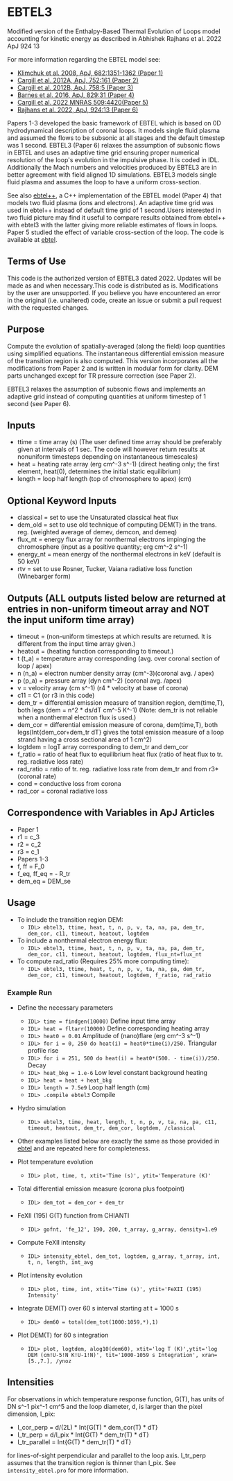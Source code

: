 # EBTEL3
Modified version of the Enthalpy-Based Thermal Evolution of Loops model accounting for kinetic energy as described in Abhishek Rajhans et al. 2022 ApJ 924 13

For more information regarding the EBTEL model see:

+ <a href="http://adsabs.harvard.edu/abs/2008ApJ...682.1351K">Klimchuk et al. 2008, ApJ, 682:1351-1362 (Paper 1)</a>
+ <a href="http://adsabs.harvard.edu/abs/2012ApJ...752..161C">Cargill et al. 2012A, ApJ, 752:161 (Paper 2)</a>
+ <a href="http://adsabs.harvard.edu/abs/2012ApJ...758....5C">Cargill et al. 2012B, ApJ, 758:5 (Paper 3)</a>
+ <a href="https://ui.adsabs.harvard.edu/abs/2016ApJ...829...31B">Barnes et al. 2016, ApJ, 829:31 (Paper 4)</a>
+ <a href="https://ui.adsabs.harvard.edu/abs/2022MNRAS.509.4420C">Cargill et al. 2022 MNRAS 509:4420(Paper 5)</a>
+ <a href="https://ui.adsabs.harvard.edu/abs/2022ApJ...924...13R">Rajhans et al. 2022, ApJ, 924:13 (Paper 6)</a> 

Papers 1-3 developed the basic framework of EBTEL which is based on 0D hydrodynamical description of coronal loops. It models single fluid plasma and assumed the flows to be subsonic at all stages and the default timestep was 1 second. EBTEL3 (Paper 6) relaxes the assumption of subsonic flows in EBTEL and uses an adaptive time grid ensuring proper numerical resolution of the loop's evolution in the impulsive phase. It is coded in IDL. Additionally the Mach numbers and velocities produced by EBTEL3 are in better agreement with field aligned 1D simulations. EBTEL3 models single fluid plasma and assumes the loop to have a uniform cross-section. 

See also [ebtel++](https://github.com/rice-solar-physics/ebtelPlusPlus), a C++ implementation of the EBTEL model (Paper 4) that models two fluid plasma (ions and electrons). An adaptive time grid was used in ebtel++ instead of default time grid of 1 second.Users interested in two fluid picture may find it useful to compare results obtained from ebtel++ with ebtel3 with the latter giving more reliable estimates of flows in loops. Paper 5 studied the effect of variable cross-section of the loop. The code is available at [ebtel](https://github.com/rice-solar-physics/EBTEL).

## Terms of Use

This code is the authorized version of EBTEL3 dated 2022. Updates will be made as and when necessary.This code is distributed as is. Modifications by the user are unsupported. If you believe you have encountered an error in the original (i.e. unaltered) code, create an issue or submit a pull request with the requested changes.



## Purpose

Compute the evolution of spatially-averaged (along the field) loop quantities using simplified equations.  The instantaneous differential emission measure of the transition region is also computed. This version incorporates all the modifications from Paper 2 and is written in modular form for clarity. DEM parts unchanged except for TR pressure correction (see Paper 2).

EBTEL3 relaxes the assumption of subsonic flows and implements an adaptive grid instead of computing quantities at uniform timestep of 1 second (see Paper 6).

## Inputs

+ ttime  = time array (s) (The user defined time array should be preferably given at intervals of 1 sec. The code will however return results at nonuniform timesteps depending on instantaneous timescales)
+ heat   = heating rate array (erg cm^-3 s^-1)   (direct heating only; the first element, heat(0), determines the initial static equilibrium)
+ length = loop half length (top of chromosphere to apex) (cm)

## Optional Keyword Inputs

+ classical = set to use the Unsaturated classical heat flux
+ dem_old   = set to use old technique of computing DEM(T) in the trans. reg. (weighted average of demev, demcon, and demeq)
+ flux_nt   = energy flux array for nonthermal electrons impinging the chromosphere (input as a positive quantity; erg cm^-2 s^-1)
+ energy_nt = mean energy of the nonthermal electrons in keV (default is 50 keV)
+ rtv       = set to use Rosner, Tucker, Vaiana radiative loss function (Winebarger form)

## Outputs (ALL outputs listed below are returned at entries in non-uniform timeout array and NOT the input uniform time array)
+ timeout = (non-uniform timesteps at which results are returned. It is different from the input time array given.)
+ heatout = (heating function corresponding to timeout.)
+ t (t_a) = temperature array corresponding (avg. over coronal section of loop / apex)
+ n (n_a) = electron number density array (cm^-3)(coronal avg. / apex) 
+ p (p_a) = pressure array (dyn cm^-2) (coronal avg. /apex)
+ v = velocity array (cm s^-1) (r4 * velocity at base of corona) 
+ c11 = C1 (or r3 in this code) 
+ dem_tr = differential emission measure of transition region, dem(time,T), both legs (dem = n^2 * ds/dT  cm^-5 K^-1) (Note:  dem_tr is not reliable when a nonthermal electron flux is used.)
+ dem_cor = differential emission measure of corona, dem(time,T), both legs(Int{dem_cor+dem_tr dT} gives the total emission measure of a loop strand having a cross sectional area of 1 cm^2)
+ logtdem = logT array corresponding to dem_tr and dem_cor
+ f_ratio = ratio of heat flux to equilibrium heat flux (ratio of heat flux to tr. reg. radiative loss rate)
+ rad_ratio = ratio of tr. reg. radiative loss rate from dem_tr and from r3*(coronal rate)
+ cond = conductive loss from corona
+ rad_cor =  coronal radiative loss

## Correspondence with Variables in ApJ Articles

+ Paper 1
 + r1 = c_3
 + r2 = c_2
 + r3 = c_1
+ Papers 1-3
 + f, ff = F_0
 + f_eq, ff_eq = - R_tr
 + dem_eq = DEM_se

## Usage

+ To include the transition region DEM:
  + `IDL> ebtel3, ttime, heat, t, n, p, v, ta, na, pa, dem_tr, dem_cor, c11, timeout, heatout, logtdem`
+ To include a nonthermal electron energy flux:
  + `IDL> ebtel3, ttime, heat, t, n, p, v, ta, na, pa, dem_tr, dem_cor, c11, timeout, heatout, logtdem, flux_nt=flux_nt`
+ To compute rad_ratio (Requires 25% more computing time):
  + `IDL> ebtel3, ttime, heat, t, n, p, v, ta, na, pa, dem_tr, dem_cor, c11, timeout, heatout, logtdem, f_ratio, rad_ratio`

### Example Run

+ Define the necessary parameters
    + `IDL> time = findgen(10000)` 										Define input time array
    + `IDL> heat = fltarr(10000)` 										Define corresponding heating array
    + `IDL> heat0 = 0.01` 												Amplitude of (nano)flare (erg cm^-3 s^-1)
    + `IDL> for i = 0, 250 do heat(i) = heat0*time(i)/250.`  				Triangular profile rise
    + `IDL> for i = 251, 500 do heat(i) = heat0*(500. - time(i))/250.` 	Decay
    + `IDL> heat_bkg = 1.e-6`     										Low level constant background heating
    + `IDL> heat = heat + heat_bkg`
    + `IDL> length = 7.5e9`           									Loop half length (cm)
    + `IDL> .compile ebtel3`                Compile

+ Hydro simulation
    + `IDL> ebtel3, time, heat, length, t, n, p, v, ta, na, pa, c11, timeout, heatout, dem_tr, dem_cor, logtdem, /classical`

+ Other examples listed below are exactly the same as those provided in [ebtel](https://github.com/rice-solar-physics/EBTEL) and are repeated here for completeness. 

+ Plot temperature evolution
    + `IDL> plot, time, t, xtit='Time (s)', ytit='Temperature (K)'`

+ Total differential emission measure (corona plus footpoint)
    + `IDL> dem_tot = dem_cor + dem_tr`

+ FeXII (195) G(T) function from CHIANTI
    + `IDL> gofnt, 'fe_12', 190, 200, t_array, g_array, density=1.e9`

+ Compute FeXII intensity
    + `IDL> intensity_ebtel, dem_tot, logtdem, g_array, t_array, int, t, n, length, int_avg`

+ Plot intensity evolution
    + `IDL> plot, time, int, xtit='Time (s)', ytit='FeXII (195) Intensity'`

+ Integrate DEM(T) over 60 s interval starting at t = 1000 s
    + `IDL> dem60 = total(dem_tot(1000:1059,*),1)`

+ Plot DEM(T) for 60 s integration
    + `IDL> plot, logtdem, alog10(dem60), xtit='log T (K)',ytit='log DEM (cm!U-5!N K!U-1!N)', tit='1000-1059 s Integration', xran=[5.,7.], /ynoz`

## Intensities

For observations in which temperature response function, G(T), has units of DN s^-1 pix^-1 cm^5 and the loop diameter, d, is larger than the pixel dimension, l_pix:

+ I_cor_perp = d/(2L) * Int{G(T) * dem_cor(T) * dT}
+ I_tr_perp = d/l_pix * Int{G(T) * dem_tr(T) * dT}
+ I_tr_parallel = Int{G(T) * dem_tr(T) * dT}

for lines-of-sight perpendicular and parallel to the loop axis. I_tr_perp assumes that the transition region is thinner than l_pix. See `intensity_ebtel.pro` for more information.

